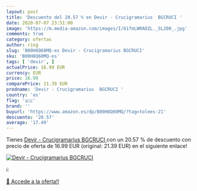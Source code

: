 ```yaml
---
layout: post
title: 'Descuento del 20.57 % en Devir - Crucigramarius  BGCRUCI '
date: 2020-07-07 23:51:00
image: 'https://m.media-amazon.com/images/I/61fmLWRAOZL._SL200_.jpg'
comments: true
category: ofertas
author: ring
slug: 'B00H8Q60MQ-es Devir - Crucigramarius BGCRUCI'
sku: 'B00H8Q60MQ-es'
tags: [ 'devir', ]
actualPrice: 16.99 EUR
currency: EUR
price: 16.99
comparePrice: 21.39 EUR
prodname: 'Devir - Crucigramarius  BGCRUCI '
country: 'es'
flag: '🇪🇸'
brand: ''
buyurl: 'https://www.amazon.es/dp/B00H8Q60MQ/?tag=tolees-21'
descuento: '20.57'
average: '17.49'
---
```


Tienes [Devir - Crucigramarius  BGCRUCI ](https://www.amazon.es/dp/B00H8Q60MQ/?tag=tolees-21) con un 20.57 % de descuento con precio de oferta de 16.99 EUR (original: 21.39 EUR) en el siguiente enlace!

[![Devir - Crucigramarius  BGCRUCI ](https://m.media-amazon.com/images/I/61fmLWRAOZL._SL200_.jpg)](https://www.amazon.es/dp/B00H8Q60MQ/?tag=tolees-21)

ℹ️:


[🛒 Accede a la oferta!!](https://www.amazon.es/dp/B00H8Q60MQ/?tag=tolees-21)
